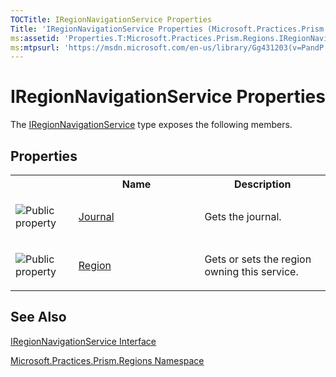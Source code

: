 ```yaml
---
TOCTitle: IRegionNavigationService Properties
Title: 'IRegionNavigationService Properties (Microsoft.Practices.Prism.Regions)'
ms:assetid: 'Properties.T:Microsoft.Practices.Prism.Regions.IRegionNavigationService'
ms:mtpsurl: 'https://msdn.microsoft.com/en-us/library/Gg431203(v=PandP.50)'
---
```


# IRegionNavigationService Properties


The [IRegionNavigationService](https://msdn.microsoft.com/en-us/library/microsoft.practices.prism.regions.iregionnavigationservice(v=pandp.50)) type exposes the following members.

## Properties

<table>
<colgroup>
<col width="20%" />
<col width="40%" />
<col width="40%" />
</colgroup>

<tbody>
<tr>
<th>
&nbsp;
</th>
<th>Name</th>
<th>Description</th>
</tr>
<tr>
 <td>

![](https://msdn.microsoft.com/en-us/Gg431203.pubproperty(en-us,PandP.50).gif "Public property")

 </td>
 <td>
<a href="https://msdn.microsoft.com/en-us/library/microsoft.practices.prism.regions.iregionnavigationservice.journal(v=pandp.50)">Journal</a>
 </td>
 <td>
<div>
Gets the journal.
</div>
 </td>
</tr>
<tr>
 <td>

![](https://msdn.microsoft.com/en-us/Gg431203.pubproperty(en-us,PandP.50).gif "Public property")
 </td>
 <td>
<a href="https://msdn.microsoft.com/en-us/library/microsoft.practices.prism.regions.iregionnavigationservice.region(v=pandp.50)">Region</a>
 </td>
 <td>
<div>
Gets or sets the region owning this service.
</div>
 </td>
</tr>
</tbody>
</table>

## See Also

[IRegionNavigationService Interface](https://msdn.microsoft.com/en-us/library/microsoft.practices.prism.regions.iregionnavigationservice(v=pandp.50))

[Microsoft.Practices.Prism.Regions Namespace](https://msdn.microsoft.com/en-us/library/microsoft.practices.prism.regions(v=pandp.50))
